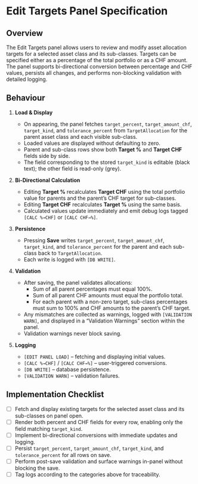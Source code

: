 # Edit Targets Panel Specification

## Overview
The Edit Targets panel allows users to review and modify asset allocation targets for a selected asset class and its sub-classes. Targets can be specified either as a percentage of the total portfolio or as a CHF amount. The panel supports bi-directional conversion between percentage and CHF values, persists all changes, and performs non-blocking validation with detailed logging.

## Behaviour
1. **Load & Display**
   - On appearing, the panel fetches `target_percent`, `target_amount_chf`, `target_kind`, and `tolerance_percent` from `TargetAllocation` for the parent asset class and each visible sub-class.
   - Loaded values are displayed without defaulting to zero.
   - Parent and sub-class rows show both **Target %** and **Target CHF** fields side by side.
   - The field corresponding to the stored `target_kind` is editable (black text); the other field is read-only (grey).

2. **Bi-Directional Calculation**
   - Editing **Target %** recalculates **Target CHF** using the total portfolio value for parents and the parent’s CHF target for sub-classes.
   - Editing **Target CHF** recalculates **Target %** using the same basis.
   - Calculated values update immediately and emit debug logs tagged `[CALC %→CHF]` or `[CALC CHF→%]`.

3. **Persistence**
   - Pressing **Save** writes `target_percent`, `target_amount_chf`, `target_kind`, and `tolerance_percent` for the parent and each sub-class back to `TargetAllocation`.
   - Each write is logged with `[DB WRITE]`.

4. **Validation**
   - After saving, the panel validates allocations:
     - Sum of all parent percentages must equal 100%.
     - Sum of all parent CHF amounts must equal the portfolio total.
     - For each parent with a non-zero target, sub-class percentages must sum to 100% and CHF amounts to the parent’s CHF target.
   - Any mismatches are collected as warnings, logged with `[VALIDATION WARN]`, and displayed in a “Validation Warnings” section within the panel.
   - Validation warnings never block saving.

5. **Logging**
   - `[EDIT PANEL LOAD]` – fetching and displaying initial values.
   - `[CALC %→CHF]` / `[CALC CHF→%]` – user-triggered conversions.
   - `[DB WRITE]` – database persistence.
   - `[VALIDATION WARN]` – validation failures.

## Implementation Checklist
- [ ] Fetch and display existing targets for the selected asset class and its sub-classes on panel open.
- [ ] Render both percent and CHF fields for every row, enabling only the field matching `target_kind`.
- [ ] Implement bi-directional conversions with immediate updates and logging.
- [ ] Persist `target_percent`, `target_amount_chf`, `target_kind`, and `tolerance_percent` for all rows on save.
- [ ] Perform post-save validation and surface warnings in-panel without blocking the save.
- [ ] Tag logs according to the categories above for traceability.
